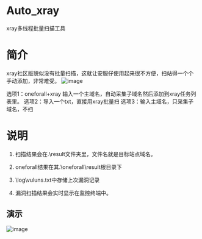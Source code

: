 # Auto_xray
xray多线程批量扫描工具
# 简介
xray社区版貌似没有批量扫描，这就让安服仔使用起来很不方便，扫站得一个个手动添加，非常难受。
![image](https://z3.ax1x.com/2021/10/26/55XwCj.png)

选项1：oneforall+xray 输入一个主域名，自动采集子域名然后添加到xray任务列表里。
选项2：导入一个txt，直接用xray批量扫
选项3：输入主域名，只采集子域名，不扫

# 说明
1. 扫描结果会在.\result文件夹里，文件名就是目标站点域名。

2. oneforall结果在其.\oneforall\result根目录下

3. \log\vuluns.txt中存储上次漏洞记录

4. 漏洞扫描结果会实时显示在监控终端中。

## 演示

![image](https://z3.ax1x.com/2021/10/26/5Ig9w6.gif)
